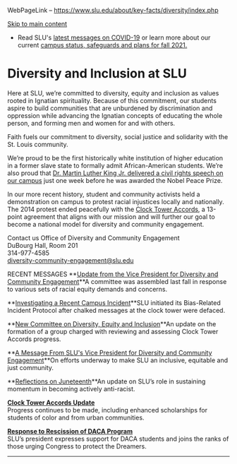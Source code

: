 WebPageLink – https://www.slu.edu/about/key-facts/diversity/index.php 

 [Skip to main content](#main "Skip to Main Content")

* Read SLU's [latest messages on COVID-19](/health-advisory/index.php "University Service Status for COVID-19") or learn more about our current [campus status, safeguards and plans for fall 2021.](/back-to-slu/index.php "Campus Status, Plans and Safeguards")

Diversity and Inclusion at SLU
==============================

Here at SLU, we’re committed to diversity, equity and inclusion as values rooted in
 Ignatian spirituality. Because of this commitment, our students aspire to build communities
 that are unburdened by discrimination and oppression while advancing the Ignatian
 concepts of educating the whole person, and forming men and women for and with others.

Faith fuels our commitment to diversity, social justice and solidarity with the St.
 Louis community. 

We’re proud to be the first historically white institution of higher education in
 a former slave state to formally admit African-American students. We’re also proud
 that [Dr. Martin Luther King Jr. delivered a civil rights speech on our campus](/alumni-and-donors/news/mlk-slu-visit.php "Alumni Recall Dr. King's 1964 Visit to SLU") just one week before he was awarded the Nobel Peace Prize.

In our more recent history, student and community activists held a demonstration on
 campus to protest racial injustices locally and nationally. The 2014 protest ended
 peacefully with the [Clock Tower Accords](/about/key-facts/diversity/clock-towers-accords.php "Clock Tower Accords"), a 13-point agreement that aligns with our mission and will further our goal to become
 a national model for diversity and community engagement.

Contact us
Office of Diversity and Community Engagement  
DuBourg Hall, Room 201  
314-977-4585  
[diversity-community-engagement@slu.edu](mailto:diversity-community-engagement@slu.edu)

RECENT MESSAGES
**[Update from the Vice President for Diversity and Community Engagement](/about/key-facts/diversity/messages/april-2021-update-vp-for-diversity-and-community-engagement.php "Update from the Vice President for Diversity and Community Engagement")**A committee was assembled last fall in response to various sets of racial equity demands
 and concerns. 

**[Investigating a Recent Campus Incident](/about/key-facts/diversity/messages/investigating-recent-campus-incident.php "Investigating a Recent Campus Incident")**SLU initiated its Bias-Related Incident Protocol after chalked messages at the clock tower were defaced.

**[New Committee on Diversity, Equity and Inclusion](/about/key-facts/diversity/messages/new-committee-on-diversity-equity-inclusion.php "Announcing SLU’s New Committee on Diversity, Equity and Inclusion")**An update on the formation of a group charged with reviewing and assessing Clock Tower
 Accords progress.

**[A Message From SLU's Vice President for Diversity and Community Engagement](/about/key-facts/diversity/messages/aug31-message-jonathan-smith.php "A Message From SLU's Vice President for Diversity and Community Engagement ")**On efforts underway to make SLU an inclusive, equitable and just community.

**[Reflections on Juneteenth](/about/key-facts/diversity/messages/juneteenth.php "A Message from Dr. Jonathan Smith")**An update on SLU’s role in sustaining momentum in becoming actively anti-racist. 

[**Clock Tower Accords Update**](/news/2017/university-messages/clock-tower-accords-message.php)  
Progress continues to be made, including enhanced scholarships for students of color
 and from urban communities.  

[**Response to Rescission of DACA Program**](/about/leadership/messages/daca.php)  
SLU’s president expresses support for DACA students and joins the ranks of those urging
 Congress to protect the Dreamers.

 
** **

